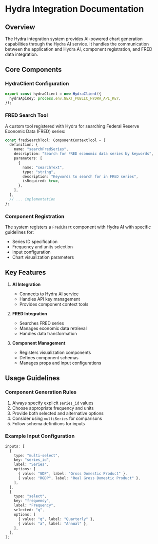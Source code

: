 # Hydra Integration Documentation

## Overview

The Hydra integration system provides AI-powered chart generation capabilities through the Hydra AI service. It handles the communication between the application and Hydra AI, component registration, and FRED data integration.

## Core Components

### HydraClient Configuration

```typescript
export const hydraClient = new HydraClient({
  hydraApiKey: process.env.NEXT_PUBLIC_HYDRA_API_KEY,
});
```

### FRED Search Tool

A custom tool registered with Hydra for searching Federal Reserve Economic Data (FRED) series:

```typescript
const fredSearchTool: ComponentContextTool = {
  definition: {
    name: "searchFredSeries",
    description: "Search for FRED economic data series by keywords",
    parameters: [
      {
        name: "searchText",
        type: "string",
        description: "Keywords to search for in FRED series",
        isRequired: true,
      },
    ],
  },
  // ... implementation
};
```

### Component Registration

The system registers a `FredChart` component with Hydra AI with specific guidelines for:

- Series ID specification
- Frequency and units selection
- Input configuration
- Chart visualization parameters

## Key Features

1. **AI Integration**

   - Connects to Hydra AI service
   - Handles API key management
   - Provides component context tools

2. **FRED Integration**

   - Searches FRED series
   - Manages economic data retrieval
   - Handles data transformation

3. **Component Management**
   - Registers visualization components
   - Defines component schemas
   - Manages props and input configurations

## Usage Guidelines

### Component Generation Rules

1. Always specify explicit `series_id` values
2. Choose appropriate frequency and units
3. Provide both selected and alternative options
4. Consider using `multiSeries` for comparisons
5. Follow schema definitions for inputs

### Example Input Configuration

```typescript
inputs: [
  {
    type: "multi-select",
    key: "series_id",
    label: "Series",
    options: [
      { value: "GDP", label: "Gross Domestic Product" },
      { value: "RGDP", label: "Real Gross Domestic Product" },
    ],
  },
  {
    type: "select",
    key: "frequency",
    label: "Frequency",
    selected: "q",
    options: [
      { value: "q", label: "Quarterly" },
      { value: "a", label: "Annual" },
    ],
  },
];
```
